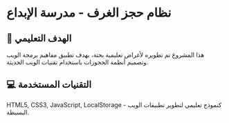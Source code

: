 # نظام حجز الغرف - مدرسة الإبداع

## 🎯 الهدف التعليمي
هذا المشروع تم تطويره لأغراض تعليمية بحتة، بهدف تطبيق مفاهيم برمجة الويب وتصميم أنظمة الحجوزات باستخدام تقنيات الويب الحديثة.

## 💻 التقنيات المستخدمة
HTML5, CSS3, JavaScript, LocalStorage - كنموذج تعليمي لتطوير تطبيقات الويب البسيطة.
